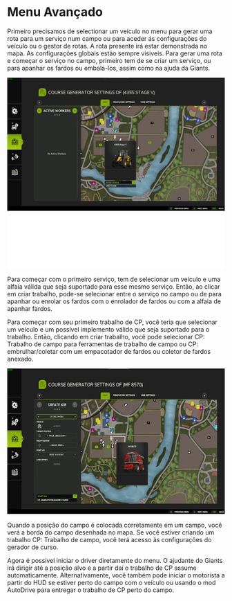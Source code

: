 # Menu Avançado


Primeiro precisamos de selectionar um veículo no menu para gerar uma rota para um serviço num campo ou para aceder ás configurações do veículo ou o gestor de rotas.
A rota presente irá estar demonstrada no mapa.
As configurações globais estão sempre visiveis.
Para gerar uma rota e começar o serviço no campo, primeiro tem de se criar um serviço, ou para apanhar os fardos ou embala-los, assim como na ajuda da Giants.


![Image](https://raw.githubusercontent.com/Jan2903/CourseplayHelp/refs/heads/main/translation_data/startjobmenuhelp_0_0_1024_895.png)


Para começar com o primeiro serviço, tem de selecionar um veículo e uma alfaia válida que seja suportado para esse mesmo serviço.
Então, ao clicar em criar trabalho, pode-se selecionar entre o serviço no campo ou de para apanhar ou enrolar os fardos
com o enrolador de fardos ou com a alfaia de apanhar fardos.



Para começar com seu primeiro trabalho de CP, você teria que selecionar um veículo e um possível implemento válido que seja suportado para o trabalho.
Então, clicando em criar trabalho, você pode selecionar CP: Trabalho de campo para ferramentas de trabalho de campo ou CP: embrulhar/coletar
com um empacotador de fardos ou coletor de fardos anexado.


![Image](https://raw.githubusercontent.com/Jan2903/CourseplayHelp/refs/heads/main/translation_data/readyjobmenuhelp_0_0_765_510.png)


Quando a posição do campo é colocada corretamente em um campo, você verá a borda do campo desenhada no mapa.
Se você estiver criando um trabalho CP: Trabalho de campo, você terá acesso às configurações do gerador de curso.



Agora é possível iniciar o driver diretamente do menu. O ajudante do Giants irá dirigir até a posição alvo e a partir daí o trabalho de CP assume automaticamente.
Alternativamente, você também pode iniciar o motorista a partir do HUD se estiver perto do campo com o veículo ou usando o mod AutoDrive para entregar o trabalho de CP perto do campo.


